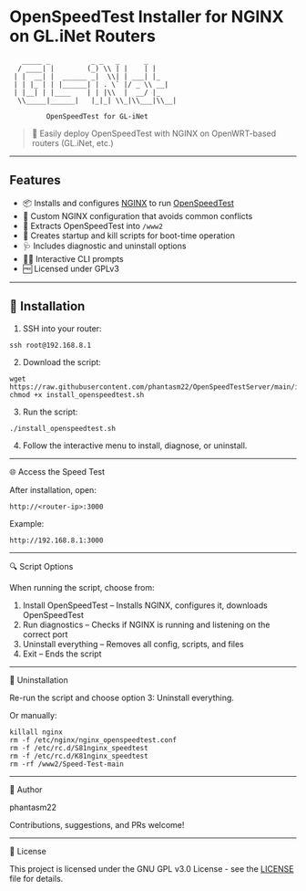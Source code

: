 # OpenSpeedTest Installer for NGINX on GL.iNet Routers

```
   _____ _          _ _   _      _   
  / ____| |        (_) \\ | |    | |  
 | |  __| |  ______ _|  \\| | ___| |_ 
 | | |_ | | |______| | . \` |/ _ \\ __|
 | |__| | |____    | | |\\  |  __/ |_ 
  \\_____|______|   |_|_| \\_|\\___|\\__|

         OpenSpeedTest for GL-iNet

```
> 📡 Easily deploy OpenSpeedTest with NGINX on OpenWRT-based routers (GL.iNet, etc.)

---

## Features

- 📦 Installs and configures [NGINX](https://nginx.org/) to run [OpenSpeedTest](https://openspeedtest.com/)
- 🔧 Custom NGINX configuration that avoids common conflicts
- 📁 Extracts OpenSpeedTest into `/www2`
- 🔁 Creates startup and kill scripts for boot-time operation
- 🩺 Includes diagnostic and uninstall options
- 🧑‍💻 Interactive CLI prompts
- 🆓 Licensed under GPLv3

---

## 🚀 Installation

1. SSH into your router:

```
ssh root@192.168.8.1
```

2.	Download the script:

```
wget https://raw.githubusercontent.com/phantasm22/OpenSpeedTestServer/main/install_openspeedtest.sh
chmod +x install_openspeedtest.sh
```

3. Run the script:

```
./install_openspeedtest.sh
```

4.	Follow the interactive menu to install, diagnose, or uninstall.
---
🌐 Access the Speed Test

After installation, open:
```
http://<router-ip>:3000
```

Example:

```
http://192.168.8.1:3000
```
---

🔍 Script Options

When running the script, choose from:
1. Install OpenSpeedTest – Installs NGINX, configures it, downloads OpenSpeedTest
2. Run diagnostics – Checks if NGINX is running and listening on the correct port
3. Uninstall everything – Removes all config, scripts, and files
4. Exit – Ends the script
---
🧹 Uninstallation

Re-run the script and choose option 3: Uninstall everything.

Or manually:

```
killall nginx
rm -f /etc/nginx/nginx_openspeedtest.conf
rm -f /etc/rc.d/S81nginx_speedtest
rm -f /etc/rc.d/K81nginx_speedtest
rm -rf /www2/Speed-Test-main
```
---
🧑 Author

phantasm22

Contributions, suggestions, and PRs welcome!

---

📜 License

This project is licensed under the GNU GPL v3.0 License - see the [LICENSE](https://www.gnu.org/licenses/gpl-3.0.en.html) file for details.
